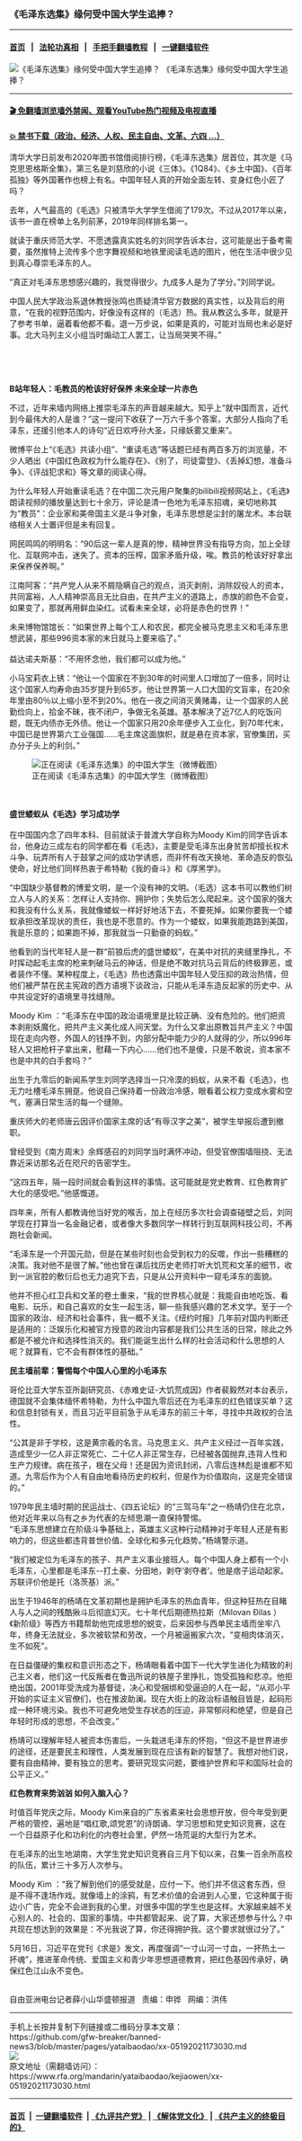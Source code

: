 ### 《毛泽东选集》缘何受中国大学生追捧？
------------------------

#### [首页](https://github.com/gfw-breaker/banned-news3/blob/master/README.md) &nbsp;&nbsp;|&nbsp;&nbsp; [法轮功真相](https://github.com/begood0513/basic/blob/master/README.md)  &nbsp;&nbsp;|&nbsp;&nbsp; [手把手翻墙教程](https://github.com/gfw-breaker/guides/wiki)  &nbsp;&nbsp;|&nbsp;&nbsp; [一键翻墙软件](https://github.com/gfw-breaker/nogfw/blob/master/README.md)  



<div id="headerimg">
 <img alt="《毛泽东选集》缘何受中国大学生追捧？" src="https://www.rfa.org/mandarin/yataibaodao/kejiaowen/xx-05192021173030.html/@@images/f579d674-a50b-4abf-8856-8f03c37fd75d.jpeg" title="《毛泽东选集》缘何受中国大学生追捧？"/>
 <span class="lead_image_caption">
  《毛泽东选集》缘何受中国大学生追捧？
 </span>
 <!-- zoomattribute -->
</div>

<hr/>


#### [ 🎬  免翻墙浏览墙外禁闻、观看YouTube热门视频及电视直播](https://github.com/gfw-breaker/HelloWorld)

#### [ 💥  禁书下载（政治、经济、人权、民主自由、文革、六四 ...）](https://github.com/gfw-breaker/books/blob/master/README.md)

<div id="storytext">
 <p>
 </p>
 <p>
  清华大学日前发布2020年图书馆借阅排行榜，《毛泽东选集》居首位，其次是《马克思恩格斯全集》，第三名是刘慈欣的小说《三体》。《1Q84》、《乡土中国》、《百年孤独》等外国著作也榜上有名。中国年轻人真的开始全面左转、变身红色小匠了吗？
 </p>
 <p>
  去年，人气最高的《毛选》只被清华大学学生借阅了179次。不过从2017年以来，该书一直在榜单上名列前茅，2019年同样排名第一。
 </p>
 <p>
  就读于重庆师范大学、不愿透露真实姓名的刘同学告诉本台，这可能是出于备考需要，虽然推特上流传多个忠字舞视频和地铁里阅读毛选的图片，他在生活中很少见到真心尊崇毛泽东的人。
 </p>
 <p>
  “真正对毛泽东思想感兴趣的，我觉得很少。九成多人是为了学分。”刘同学说。
 </p>
 <p>
  中国人民大学政治系退休教授张鸣也质疑清华官方数据的真实性，以及背后的用意，“在我的视野范围内，好像没有这样的（毛选）热。我从教这么多年，就是开了参考书单，逼着看他都不看。退一万步说，如果是真的，可能对当局也未必是好事。北大马列主义小组当时煽动工人罢工，让当局哭笑不得。”
 </p>
 <p>
  <br/>
 </p>
 <p>
  <br/>
 </p>
 <p>
  <strong>
   B站年轻人：毛教员的枪该好好保养 未来全球一片赤色
  </strong>
 </p>
 <p>
  不过，近年来墙内网络上推崇毛泽东的声音越来越大。知乎上“就中国而言，近代到今最伟大的人是谁？”这一提问下收获了一万六千多个答案，大部分人指向了毛泽东，还援引他本人的诗句“近日欢呼孙大圣，只缘妖雾又重来”。
 </p>
 <p>
  微博平台上“《毛选》共读小组”、“重读毛选”等话题已经有两百多万的浏览量，不少人晒出《中国红色政权为什么能存在》、《别了，司徒雷登》、《丢掉幻想，准备斗争》、《评战犯求和》等文章的阅读心得。
 </p>
 <p>
  为什么年轻人开始重读毛选？在中国二次元用户聚集的bilibili视频网站上，《毛选》朗读视频的播放量达到七十余万，评论是清一色地为毛泽东招魂，亲切地称其为“教员”：企业家和美帝国主义是斗争对象，毛泽东思想是尘封的屠龙术。本台联络相关人士置评但是未有回复。
 </p>
 <p>
  网民鸣鸣的明明名：“90后这一辈人是真的惨，精神世界没有指导方向，加上全球化、互联网冲击，迷失了。资本的压榨，国家矛盾升级，唉。教员的枪该好好拿出来保养保养啊。”
 </p>
 <p>
  江南阿客：“共产党人从来不屑隐瞒自己的观点，消灭剥削，消除奴役人的资本，共同富裕，人人精神崇高且无比自由，在共产主义的道路上，赤旗的颜色不会变，如果变了，那就再用鲜血染红。试看未来全球，必将是赤色的世界！”
 </p>
 <p>
  未来博物馆馆长：“如果世界上每个工人和农民，都完全被马克思主义和毛泽东思想武装，那些996资本家的末日就马上要来临了。”
  <br/>
  <br/>
  益达诺夫斯基：“不用怀念他，我们都可以成为他。”
 </p>
 <p>
  小马宝莉衣上锈：“他让一个国家在不到30年的时间里人口增加了一倍多，同时让这个国家人均寿命由35岁提升到65岁。他让世界第一人口大国的文盲率，在20余年里由80％以上缩小至不到20%。他在一夜之间消灭黄赌毒，让一个国家的人民勤俭向上，拾金不昧，夜不闭户，争做无名英雄。基本解决了近7亿人的吃饭问题，既无内债亦无外债。他让一个国家只用20余年便步入工业化，到70年代末，中国已是世界第六工业强国……毛主席这面旗帜，就是悬在资本家，官僚集团，买办分子头上的利剑。”
 </p>
 <p>
  <figure class="image-richtext image-inline captioned" style="width:620px;">
   <img alt="正在阅读《毛泽东选集》的中国大学生（微博截图）" src="https://www.rfa.org/mandarin/yataibaodao/kejiaowen/xx-05192021173030.html/xx0519b.jpg/@@images/0a92bb0c-f879-40a2-bc9d-19f8b2675bd0.jpeg" title="xx0519b.jpg"/>
   <figcaption class="image-caption">
    正在阅读《毛泽东选集》的中国大学生（微博截图）
   </figcaption>
   <small>
   </small>
  </figure>
  <br/>
  <br/>
  <strong>
   盛世蝼蚁从《毛选》学习成功学
  </strong>
  <br/>
  <br/>
  在中国国内念了四年本科、目前就读于普渡大学自称为Moody Kim的同学告诉本台，他身边三成左右的同学都在看《毛选》，主要是受毛泽东出身贫苦却擅长权术斗争、玩弄所有人于鼓掌之间的成功学诱惑，而非怀有改天换地、革命造反的恢弘使命，好比他们同样热衷于希特勒《我的奋斗》和《厚黑学》。
 </p>
 <p>
  “中国缺少基督教的博爱文明，是一个没有神的文明。（毛选）这本书可以教他们树立人与人的关系：怎样让人支持你、拥护你；失势后怎么爬起来。这个国家的强大和我没有什么关系，我就像蝼蚁一样好好地活下去，不要死掉。如果你要我一个蝼蚁承担改革现状的责任，我也是不愿意的。作为一个蝼蚁，如果我能跑路到美国，我是乐意的；如果跑不掉，那我就当一只勤奋的蚂蚁。”
 </p>
 <p>
  他看到的当代年轻人是一群“前狼后虎的盛世蝼蚁”，在美中对抗的夹缝里挣扎，不时挥动起毛主席的枪来刺破马云的神话，但是绝不敢对抗马云背后的终极罪恶，或者装作不懂。某种程度上，《毛选》热也透露出中国年轻人受压抑的政治热情，但他们被严禁在民主宪政的西方语境下谈政治，只能从毛泽东造反起家的历史中、从中共设定好的语境里寻找缝隙。
 </p>
 <p>
  Moody Kim ：“毛泽东在中国的政治语境里是比较正确、没有危险的。他们把资本剥削妖魔化，把共产主义美化成人间天堂。为什么又拿出原教旨共产主义？中国现在走向内卷，外国人的钱挣不到，内部分配中能力少的人就得的少，所以996年轻人又把枪杆子拿出来，慰藉一下内心……他们也不是傻，只是不敢说，资本家不也是中共的白手套吗？”
 </p>
 <p>
  出生于九零后的新闻系学生刘同学选择当一只冷漠的蚂蚁，从来不看《毛选》，也无力吐槽毛泽东拥趸。他说自己保持着一份政治冷感，眼看着公权力变成水雾和空气，塞满日常生活的每一个缝隙。
 </p>
 <p>
  重庆师大的老师唐云因评价国家主席的话“有辱汉字之美”，被学生举报后遭到撤职。
 </p>
 <p>
  曾经受到《南方周末》余辉感召的刘同学当时满怀冲动，但受官僚围墙阻挠、无法靠近采访那名近在咫尺的告密学生。
 </p>
 <p>
  “这四五年，隔一段时间就会看到这样的事情。这可能就是党史教育、红色教育扩大化的感受吧。”他感慨道。
 </p>
 <p>
  四年来，所有人都教诲他当好党的喉舌，加上在经历多次社会调查碰壁之后，刘同学现在打算当一名金融记者，或者像大多数同学一样转行到互联网科技公司，不再跑社会新闻。
 </p>
 <p>
  “毛泽东是一个开国元勋，但是在某些时刻也会受到权力的反噬，作出一些糟糕的决策。我对他不是很了解。”他也曾在课后找历史老师打听大饥荒和文革的细节，收到一派官腔的敷衍后也无力追究下去，只是从公开资料中一窥毛泽东的面貌。
 </p>
 <p>
  他并不担心红卫兵和文革的卷土重来，“我的世界核心就是：我能自由地吃饭、看电影、玩乐，和自己喜欢的女生一起生活，聊一些我感兴趣的艺术文学。至于一个国家的政治、经济和社会事件，我一概不关注。《纽约时报》几年前对国内判断还是适用的：泛娱乐化和被官方授意的政治内容都是我们公共生活的日常，除此之外都是不被允许和选择性消灭的。我们能诞生出什么样的社会活动和什么思想的人呢？就算有，它不会有群体性的基础。”
 </p>
 <p>
  <strong>
   民主墙前辈：警惕每个中国人心里的小毛泽东
  </strong>
 </p>
 <p>
  哥伦比亚大学东亚所副研究员、《赤难史证-大饥荒成因》作者裴毅然对本台表示，德国就不会集体缅怀希特勒，为什么中国九零后还在为毛泽东的红色错误买单？这和信息封锁有关，而且习近平目前急于从毛泽东的前三十年，寻找中共政权的合法性。
 </p>
 <p>
  “公其是非于学校，这是黄宗羲的名言。马克思主义、共产主义经过一百年实践，造成至少一亿人非正常死亡、二十亿人非正常生存，已经被各国抛弃,违背人性和生产力规律。病在孩子，根在父母！还是因为资讯封闭，八零后连林彪是谁都不知道。九零后作为个人有自由地看待历史的权利，但是作为价值取向，这是完全错误的。”
 </p>
 <p>
  1979年民主墙时期的民运战士、《四五论坛》的“三驾马车”之一杨靖仍住在北京，他对近年来以乌有之乡为代表的左倾思潮一直保持警惕。
  <br/>
  “毛泽东思想建立在阶级斗争基础上，英雄主义这种行动精神对于年轻人还是有影响力的，但这些都违背普世价值、全球化和多元化趋势。”杨靖警示道。
 </p>
 <p>
  “我们被定位为毛泽东的孩子、共产主义事业接班人。每个中国人身上都有一个小毛泽东，心里都是毛泽东--打土豪、分田地，剥夺‘剥夺者’。他是痞子运动起家。苏联评价他是托（洛茨基）派。”
 </p>
 <p>
  出生于1946年的杨靖在文革初期也是拥护毛泽东的热血青年，但这种狂热在目睹人与人之间的残酷揪斗后彻底幻灭。七十年代后期德热拉斯（Milovan Đilas ）《新阶级》等西方书籍帮助他完成思想的蜕变，后来因参与西单民主墙而坐牢八年，终身无法就业，多次被软禁和劳改，一个月被逼搬家六次，“变相肉体消灭，生不如死”。
 </p>
 <p>
  在日益僵硬的集权和意识形态之下，杨靖眼看着中国下一代大学生进化为精致的利己主义者，他们这一代反叛者在鲁迅所说的铁屋子里挣扎，饱受孤独和悲凉。他拒绝出国，2001年受洗成为基督徒，决心和受捆绑和受逼迫的人在一起，“从邓小平开始的实证主义官僚们，也在推波助澜。现在大街上的政治标语触目皆是，起码形成一种环境污染。我也不可避免地受生存状态的压迫，非常郁闷和绝望，但是自己年轻时形成的思想，不会改变。”
 </p>
 <p>
  杨靖可以理解年轻人被资本伤害后，一头栽进毛泽东的怀抱，“但这不是世界进步的途径，还是要民主和理性，人类发展到现在应该有新的智慧了。我想对他们说，要有自由精神，要有独立的思考。要研究现实问题，要维护世界和平和国际社会的公平正义。”
 </p>
 <p>
  <strong>
   红色教育来势汹汹 如何入脑入心？
  </strong>
 </p>
 <p>
  时值百年党庆之际，Moody Kim来自的广东省素来社会思想开放，但今年受到更严格的管控，遍地是“唱红歌,颂党恩”的诗朗诵、学习思想和党史知识竞赛，这在一个日益原子化和功利化的内卷社会里，俨然一场荒诞的大型行为艺术。
 </p>
 <p>
  在毛泽东的出生地湖南，大学生党史知识竞赛自三月下旬以来，召集一百余所高校的队伍，累计三十多万人次参与。
 </p>
 <p>
  Moody Kim ：“我了解到他们的感受就是，应付一下。他们并不信这套东西，但是不得不逢场作戏。就像墙上的涂鸦，有艺术价值的会进到人心里，它这种属于街边小广告，完全不会进到我的心里，对很多中国的学生也是这样。大家越来越不关心别人的、社会的、国家的事情。中共都管起来、说了算，大家还想参与什么？中共现在想达到的效果是：不光我说了算，你还得拥护我。这个要求就很过分了。”
 </p>
 <p>
  5月16日，习近平在党刊《求是》发文，再度强调“一寸山河一寸血，一抔热土一抔魂”，推进革命传统、爱国主义和青少年思想道德教育，把红色基因传承好，确保红色江山永不变色。
 </p>
 <p>
  <br/>
  自由亚洲电台记者薛小山华盛顿报道   责编：申铧   网编：洪伟
 </p>
</div>

<hr/>
手机上长按并复制下列链接或二维码分享本文章：<br/>
https://github.com/gfw-breaker/banned-news3/blob/master/pages/yataibaodao/xx-05192021173030.md <br/>
<a href='https://github.com/gfw-breaker/banned-news3/blob/master/pages/yataibaodao/xx-05192021173030.md'><img src='https://github.com/gfw-breaker/banned-news3/blob/master/pages/yataibaodao/xx-05192021173030.md.png'/></a> <br/>
原文地址（需翻墙访问）：https://www.rfa.org/mandarin/yataibaodao/kejiaowen/xx-05192021173030.html


------------------------
#### [首页](https://github.com/gfw-breaker/banned-news3/blob/master/README.md) &nbsp;|&nbsp; [一键翻墙软件](https://github.com/gfw-breaker/nogfw/blob/master/README.md) &nbsp;| [《九评共产党》](https://github.com/gfw-breaker/9ping.md/blob/master/README.md#九评之一评共产党是什么) | [《解体党文化》](https://github.com/gfw-breaker/jtdwh.md/blob/master/README.md) | [《共产主义的终极目的》](https://github.com/gfw-breaker/gczydzjmd.md/blob/master/README.md)


<img src='http://gfw-breaker.win/banned-news3/pages/yataibaodao/xx-05192021173030.md' width='0px' height='0px'/>